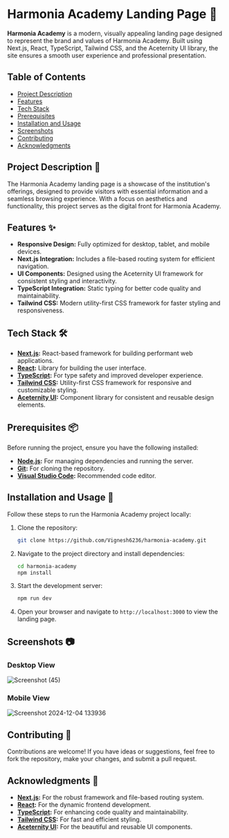 
# Harmonia Academy Landing Page 🎸

**Harmonia Academy** is a modern, visually appealing landing page designed to represent the brand and values of Harmonia Academy. Built using Next.js, React, TypeScript, Tailwind CSS, and the Aceternity UI library, the site ensures a smooth user experience and professional presentation.

## Table of Contents

- [Project Description](#project-description-)
- [Features](#features-)
- [Tech Stack](#tech-stack-%EF%B8%8F)
- [Prerequisites](#prerequisites-)
- [Installation and Usage](#installation-and-usage-)
- [Screenshots](#screenshots-)
- [Contributing](#contributing-)
- [Acknowledgments](#acknowledgments-)

## Project Description 📖

The Harmonia Academy landing page is a showcase of the institution's offerings, designed to provide visitors with essential information and a seamless browsing experience. With a focus on aesthetics and functionality, this project serves as the digital front for Harmonia Academy.

## Features ✨

- **Responsive Design:** Fully optimized for desktop, tablet, and mobile devices.
- **Next.js Integration:** Includes a file-based routing system for efficient navigation.
- **UI Components:** Designed using the Aceternity UI framework for consistent styling and interactivity.
- **TypeScript Integration:** Static typing for better code quality and maintainability.
- **Tailwind CSS:** Modern utility-first CSS framework for faster styling and responsiveness.

## Tech Stack 🛠️

- **[Next.js](https://nextjs.org/):** React-based framework for building performant web applications.
- **[React](https://reactjs.org/):** Library for building the user interface.
- **[TypeScript](https://www.typescriptlang.org/):** For type safety and improved developer experience.
- **[Tailwind CSS](https://tailwindcss.com/):** Utility-first CSS framework for responsive and customizable styling.
- **[Aceternity UI](https://ui.aceternity.com/):** Component library for consistent and reusable design elements.

## Prerequisites 📦

Before running the project, ensure you have the following installed:

- **[Node.js](https://nodejs.org/):** For managing dependencies and running the server.
- **[Git](https://git-scm.com/):** For cloning the repository.
- **[Visual Studio Code](https://code.visualstudio.com/):** Recommended code editor.

## Installation and Usage 🚀

Follow these steps to run the Harmonia Academy project locally:

1. Clone the repository:
   ```bash
   git clone https://github.com/Vignesh6236/harmonia-academy.git
   ```

2. Navigate to the project directory and install dependencies:
   ```bash
   cd harmonia-academy
   npm install
   ```

3. Start the development server:
   ```bash
   npm run dev
   ```

4. Open your browser and navigate to `http://localhost:3000` to view the landing page.


## Screenshots 📷

### Desktop View

![Screenshot (45)](https://github.com/user-attachments/assets/758b2eb0-1ff4-4237-a8cc-943fd4ebee0a)


### Mobile View

![Screenshot 2024-12-04 133936](https://github.com/user-attachments/assets/299d9658-d0c6-42fd-adb9-5434b469421d)

## Contributing 🤝

Contributions are welcome! If you have ideas or suggestions, feel free to fork the repository, make your changes, and submit a pull request.

## Acknowledgments 🙏

- **[Next.js](https://nextjs.org/):** For the robust framework and file-based routing system.
- **[React](https://reactjs.org/):** For the dynamic frontend development.
- **[TypeScript](https://www.typescriptlang.org/):** For enhancing code quality and maintainability.
- **[Tailwind CSS](https://tailwindcss.com/):** For fast and efficient styling.
- **[Aceternity UI](https://ui.aceternity.com/):** For the beautiful and reusable UI components.
